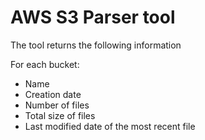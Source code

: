 # AWS S3 Parser tool 

The tool returns the following information

For each bucket:
- Name
- Creation date
- Number of files
- Total size of files
- Last modified date of the most recent file